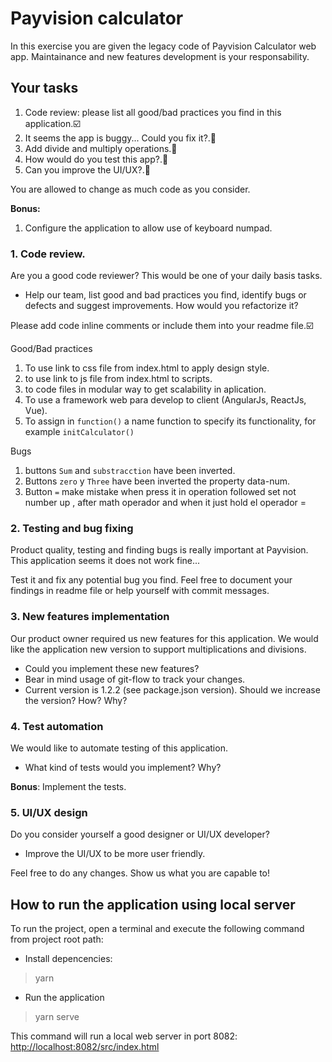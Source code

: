 # Payvision calculator

In this exercise you are given the legacy code of Payvision Calculator web app. Maintainance and new features development is your responsability.

## Your tasks

1. Code review: please list all good/bad practices you find in this application.:ballot_box_with_check:
2. It seems the app is buggy... Could you fix it?.:black_square_button:
3. Add divide and multiply operations.:black_square_button:
4. How would do you test this app?.:black_square_button:
5. Can you improve the UI/UX?.:black_square_button:

You are allowed to change as much code as you consider.

**Bonus:**

1. Configure the application to allow use of keyboard numpad.

### 1. Code review.

Are you a good code reviewer? This would be one of your daily basis tasks.

- Help our team, list good and bad practices you find, identify bugs or defects and suggest improvements. How would you refactorize it?

Please add code inline comments or include them into your readme file.:ballot_box_with_check:

  Good/Bad practices

  1. To use link to css file from index.html to apply design style.
  2. to use link to js file from index.html to scripts.
  3. to code files in modular way to get scalability in aplication.
  4. To use a framework web para develop to client (AngularJs, ReactJs, Vue).
  5. To assign in `function()` a name function to specify its functionality, for example `initCalculator()`
  
  Bugs
  1. buttons `Sum` and `substracction` have been inverted. 
  2. Buttons `zero` y `Three` have been inverted the property data-num. 
  3. Button `=` make mistake when press it in operation followed set not number up , after math operador and when it just hold el operador =

### 2. Testing and bug fixing

Product quality, testing and finding bugs is really important at Payvision. This application seems it does not work fine...

Test it and fix any potential bug you find. Feel free to document your findings in readme file or help yourself with commit messages.

### 3. New features implementation

Our product owner required us new features for this application. We would like the application new version to support multiplications and divisions.

- Could you implement these new features?
- Bear in mind usage of git-flow to track your changes.
- Current version is 1.2.2 (see package.json version). Should we increase the version? How? Why?

### 4. Test automation

We would like to automate testing of this application.

- What kind of tests would you implement? Why?

**Bonus**: Implement the tests.

### 5. UI/UX design

Do you consider yourself a good designer or UI/UX developer?

- Improve the UI/UX to be more user friendly.

Feel free to do any changes. Show us what you are capable to!

## How to run the application using local server

To run the project, open a terminal and execute the following command from project root path:

- Install depencencies:

> yarn

- Run the application

> yarn serve

This command will run a local web server in port 8082:
[http://localhost:8082/src/index.html](http://localhost:8082/src/index.html)

